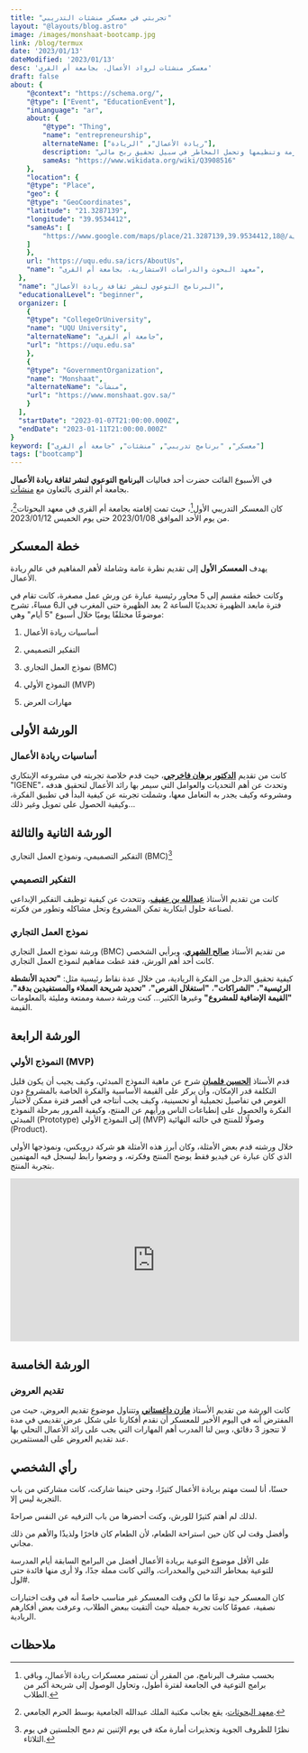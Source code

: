 ```yaml
---
title: "تجربتي في معسكر منشئات التدريبي"
layout: "@layouts/blog.astro"
image: /images/monshaat-bootcamp.jpg
link: /blog/termux
date: '2023/01/13'
dateModified: '2023/01/13'
desc: 'معسكر منشئات لرواد الأعمال، بجامعة أم القرى'
draft: false
about: {
    "@context": "https://schema.org/",
    "@type": ["Event", "EducationEvent"],
    "inLanguage": "ar",
    about: {
        "@type": "Thing",
        "name": "entrepreneurship",
        alternateName: ["ريادة الأعمال", "الريادة"],
        description: "تحديد مشروع تجاري معين يهدف لحل تحدي أو مشكلة ما أو ابتكار جديد، للبدء به والتركيز عليه وتوفير الموارد اللازمة وتنظيمها وتحمل المخاطر في سبيل تحقيق ربح مالي",
        sameAs: "https://www.wikidata.org/wiki/Q3908516"
    },
    "location": {
    "@type": "Place",
    "geo": {
    "@type": "GeoCoordinates",
    "latitude": "21.3287139",
    "longitude": "39.9534412",
    "sameAs": [
        "https://www.google.com/maps/place/معهد+البحوث+والدراسات+الاستشارية/@21.3287139,39.9534412,18z"
    ]
    },
    url: "https://uqu.edu.sa/icrs/AboutUs",
    "name": "معهد البحوث والدراسات الاستشارية، بجامعة أم القرى",
  },
  "name": "البرنامج التوعوي لنشر ثقافة ريادة الأعمال",
  "educationalLevel": "beginner",
  organizer: [
    {
    "@type": "CollegeOrUniversity",
    "name": "UQU University",
    "alternateName": "جامعة أم القرى",
    "url": "https://uqu.edu.sa"
    },
    {
    "@type": "GovernmentOrganization",
    "name": "Monshaat",
    "alternateName": "منشآت",
    "url": "https://www.monshaat.gov.sa/"
    }
  ],
  "startDate": "2023-01-07T21:00:00.000Z",
  "endDate": "2023-01-11T21:00:00.000Z"
}
keyword: ["معسكر", "برنامج تدريبي", "منشئات", "جامعة أم القرى"]
tags: ["bootcamp"]
---
```


في الأسبوع الفائت حضرت أحد فعاليات
**البرنامج التوعوي لنشر ثقافة ريادة الأعمال**
بجامعة أم القرى بالتعاون مع 
[منشآت](https://www.monshaat.gov.sa/).

كان المعسكر التدريبي الأول[^2]، حيث تمت إقامته بجامعة أم القرى في معهد البحوثات[^1]، 
من يوم الأحد الموافق
<time>2023/01/08</time>
حتى يوم الخميس
<time>2023/01/12</time>.

## خطة المعسكر

يهدف 
**المعسكر الأول**
إلى تقديم نظرة عامة وشاملة لأهم المفاهيم في عالم ريادة الأعمال.

وكانت خطته مقسم إلى 5 محاور رئيسية عبارة عن ورش عمل مصغرة،
كانت تقام في فترة مابعد الظهيرة تحديديًا الساعة 2 بعد الظهيرة حتى المغرب في الـ6 مساءً،
تشرح موضوعًا مختلفًا يوميًا خلال أسبوع "5 أيام" وهي:

1. أساسيات ريادة الأعمال

2. التفكير التصميمي

3. نموذج العمل التجاري (BMC)

4. النموذج الأولي (MVP)

5. مهارات العرض

## الورشة الأولى
### أساسيات ريادة الأعمال
كانت من تقديم 
[**الدكتور برهان فاخرجي**](https://twitter.com/burhanzain/)،
حيث قدم خلاصة تجربته في مشروعه الإبتكاري "IGENE"، 
وتحدث عن أهم التحديات والعوامل التي سيمر بها رائد الأعمال لتحقيق هدفه ومشروعه
وكيف يجدر به التعامل معها، وشملت تجربته عن كيفية البدأ في تطبيق
الفكرة، وكيفية الحصول على تمويل وغير ذلك...

## الورشة الثانية والثالثة
التفكير التصميمي، ونموذج العمل التجاري (BMC)[^3]

### التفكير التصميمي
كانت من تقديم الأستاذ
[**عبدالله بن عفيف**](https://twitter.com/aafeef/)،
وتتحدث عن كيفية توظيف التفكير الإبداعي لصناعة حلول ابتكارية
تمكن المشروع وتحل مشاكله وتطور من فكرته.

### نموذج العمل التجاري
ورشة نموذج العمل التجاري (BMC) من تقديم الأستاذ
[**صالح الشهري**](https://twitter.com/alshehrysaleh/)،
وبرأيي الشخصي كانت أحد أهم الورش، فقد غطت مفاهيم
لنموذج العمل التجاري.

كيفية تحقيق الدخل من الفكرة الريادية، من خلال عدة نقاط رئيسية مثل:
**"تحديد الأنشطة الرئيسية"**،
**"الشراكات"**،
**"استغلال الفرص"**،
**"تحديد شريحة العملاء والمستفيدين بدقة"**،
**"القيمة الإضافية للمشروع"**
وغيرها الكثير... كنت ورشة دسمة وممتعة ومليئة بالمعلومات القيمة.

## الورشة الرابعة
### النموذج الأولي (MVP)

قدم الأستاذ
[**الحسين فلمبان**](https://twitter.com/hussain705/)
شرح عن ماهية النموذج المبدئي، وكيف يجيب 
أن يكون قليل التكلفة قدر الإمكان، وأن يركز على القيمة الأساسية والفكرة الخاصة بالمشروع
دون الغوص في تفاصيل تجميلية أو تحسينية، وكيف يجب أنتاجه في أقصر فترة ممكن لأختبار الفكرة والحصول على إنطباعات الناس ورأيهم عن المنتج، وكيفية المرور بمرحلة 
النموذج المبدئي
(Prototype) 
إلى النموذج الأولي
(MVP)
وصولًا للمنتج في حالته النهائية
(Product).

خلال ورشته قدم بعض الأمثلة، وكان أبرز هذه الأمثلة هو شركة دروبكس، ونموذجها الأولي
الذي كان عبارة عن فيديو فقط يوضح المنتج وفكرته،
و وضعوا رابط ليسجل فيه المهتمين بتجربة المنتج.

<div style="text-align: center;">

<iframe width="513" height="385" style="aspect-ratio: 16/9; max-width: 90vw; height: auto;" src="https://www.youtube.com/embed/qxFLfY7_Gqw" title="Dropbox Original MVP Video" frameborder="0" allow="accelerometer; autoplay; clipboard-write; encrypted-media; gyroscope; picture-in-picture; web-share" allowfullscreen></iframe>

</div>


## الورشة الخامسة
### تقديم العروض

كانت الورشة من تقديم الأستاذ 
[**مازن داغستاني**](https://twitter.com/MazinDaghistani/)
وتتناول موضوع تقديم العروض، حيث من المفترض أنه في اليوم الأخير للمعسكر أن نقدم أفكارنا على شكل
عرض تقديمي في مدة لا تتجوز 3 دقائق، وبين لنا المدرب أهم المهارات التي
يجب على رائد الأعمال التحلي بها عند تقديم العروض على المستثمرين.

## رأي الشخصي
حسنًا، أنا لست مهتم بريادة الأعمال كثيرًا، وحتى حينما شاركت، كانت مشاركتي من باب التجربة ليس إلا.

لذلك لم أهتم كثيرًا للورش، وكنت أحضرها من باب الترفيه عن النفس صراحةً.

وأفضل وقت لي كان حين استراحة الطعام، لأن الطعام كان فاخرًا ولذيذًا والأهم من ذلك
مجاني.

على الأقل موضوع التوعية بريادة الأعمال أفضل من البرامج السابقة 
أيام المدرسة للتوعية بمخاطر التدخين والمخدرات،
والتي كانت مملة جدًا، ولا أرى منها فائدة حتى #لول.

كان المعسكر جيد نوعًا ما لكن وقت المعسكر غير مناسب خاصةً أنه في وقت اختبارات نصفية، عمومًا كانت تجربة جميلة حيث ألتقيت ببعض الطلاب،
وعرفت بعض أفكارهم الريادية.
## ملاحظات
[^1]:[معهد البحوثات](https://uqu.edu.sa/icrs/AboutUs)، يقع بجانب مكتبة الملك عبدالله الجامعية بوسط الحرم الجامعي.
[^2]: بحسب مشرف البرنامج، من المقرر أن تستمر معسكرات ريادة الأعمال، وباقي برامج التوعية في الجامعة لفترة أطول، وتحاول الوصول إلى شريحة أكبر من الطلاب.
[^3]:نظرًا للظروف الجوية وتحذيرات أمارة مكة في يوم الإثنين تم دمج الجلستين في يوم الثلاثاء.
